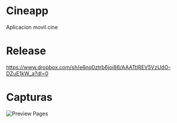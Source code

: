 # Cineapp
Aplicacion movil cine

# Release
https://www.dropbox.com/sh/e6nq0ztrb6joi86/AAATtIREV5VzUdO-DZuE1kW_a?dl=0

# Capturas
![Preview Pages](https://user-images.githubusercontent.com/61808329/156206619-21ce216d-d64d-4087-81a0-bf056726dc6b.png)
